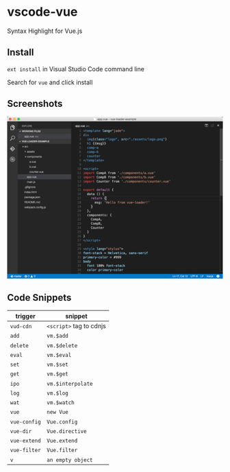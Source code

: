 # vscode-vue
Syntax Highlight for Vue.js

## Install

`ext install` in Visual Studio Code command line

Search for `vue` and click install

## Screenshots

![vue-loader-example](https://github.com/LiuJi-Jim/vscode-vue/raw/master/./images/screenshot.png)

## Code Snippets

|trigger|snippet|
|-------|-------|
|`vud-cdn`|`<script>` tag to cdnjs|
|`add`|`vm.$add`|
|`delete`|`vm.$delete`|
|`eval`|`vm.$eval`|
|`set`|`vm.$set`|
|`get`|`vm.$get`|
|`ipo`|`vm.$interpolate`|
|`log`|`vm.$log`|
|`wat`|`vm.$watch`|
|`vue`|`new Vue`|
|`vue-config`|`Vue.config`|
|`vue-dir`|`Vue.directive`|
|`vue-extend`|`Vue.extend`|
|`vue-filter`|`Vue.filter`|
|`v`|`an empty object`|
